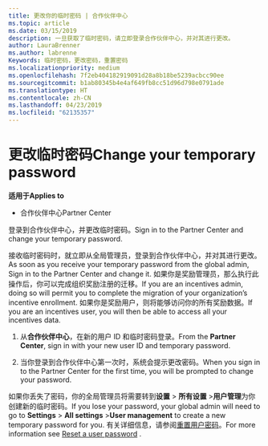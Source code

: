 ```yaml
---
title: 更改你的临时密码 | 合作伙伴中心
ms.topic: article
ms.date: 03/15/2019
description: 一旦获取了临时密码，请立即登录合作伙伴中心，并对其进行更改。
author: LauraBrenner
ms.author: labrenne
Keywords: 临时密码，更改密码，重置密码
ms.localizationpriority: medium
ms.openlocfilehash: 7f2eb404182919091d28a8b18be5239acbcc90ee
ms.sourcegitcommit: b1ab80345b4e4af649fb8cc51d96d798e0791ade
ms.translationtype: HT
ms.contentlocale: zh-CN
ms.lasthandoff: 04/23/2019
ms.locfileid: "62135357"
---
```

# <a name="change-your-temporary-password"></a><span data-ttu-id="8d1f5-104">更改临时密码</span><span class="sxs-lookup"><span data-stu-id="8d1f5-104">Change your temporary password</span></span>

<span data-ttu-id="8d1f5-105">**适用于**</span><span class="sxs-lookup"><span data-stu-id="8d1f5-105">**Applies to**</span></span>

-  <span data-ttu-id="8d1f5-106">合作伙伴中心</span><span class="sxs-lookup"><span data-stu-id="8d1f5-106">Partner Center</span></span>

<span data-ttu-id="8d1f5-107">登录到合作伙伴中心，并更改临时密码。</span><span class="sxs-lookup"><span data-stu-id="8d1f5-107">Sign in to the Partner Center and change your temporary password.</span></span>

<span data-ttu-id="8d1f5-108">接收临时密码时，就立即从全局管理员，登录到合作伙伴中心，并对其进行更改。</span><span class="sxs-lookup"><span data-stu-id="8d1f5-108">As soon as you receive your temporary password from the global admin, Sign in to the Partner Center and change it.</span></span> <span data-ttu-id="8d1f5-109">如果你是奖励管理员，那么执行此操作后，你可以完成组织奖励注册的迁移。</span><span class="sxs-lookup"><span data-stu-id="8d1f5-109">If you are an incentives admin, doing so will permit you to complete the migration of your organization’s incentive enrollment.</span></span> <span data-ttu-id="8d1f5-110">如果你是奖励用户，则将能够访问你的所有奖励数据。</span><span class="sxs-lookup"><span data-stu-id="8d1f5-110">If you are an incentives user, you will then be able to access all your incentives data.</span></span>

1.  <span data-ttu-id="8d1f5-111">从**合作伙伴中心**，在新的用户 ID 和临时密码登录。</span><span class="sxs-lookup"><span data-stu-id="8d1f5-111">From the **Partner Center**, sign in with your new user ID and temporary password.</span></span>

2.  <span data-ttu-id="8d1f5-112">当你登录到合作伙伴中心第一次时，系统会提示更改密码。</span><span class="sxs-lookup"><span data-stu-id="8d1f5-112">When you sign in to the Partner Center for the first time, you will be prompted to change your password.</span></span>

<span data-ttu-id="8d1f5-113">如果你丢失了密码，你的全局管理员将需要转到**设置** > **所有设置** >**用户管理**为你创建新的临时密码。</span><span class="sxs-lookup"><span data-stu-id="8d1f5-113">If you lose your password, your global admin will need to go to  **Settings** > **All settings** >**User management** to create a new temporary password for you.</span></span>
<span data-ttu-id="8d1f5-114">有关详细信息，请参阅[重置用户密码](reset-a-user-password.md)。</span><span class="sxs-lookup"><span data-stu-id="8d1f5-114">For more information see [Reset a user password](reset-a-user-password.md) .</span></span>


 

 



